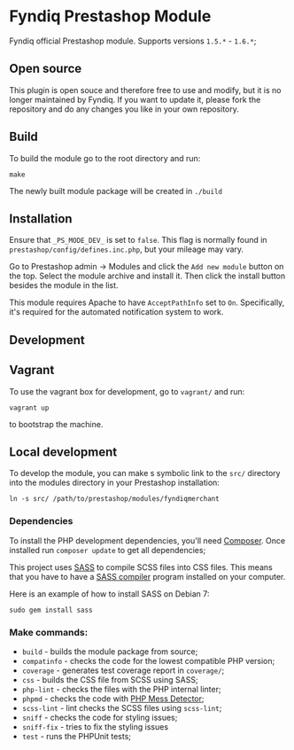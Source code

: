 # Fyndiq Prestashop Module

Fyndiq official Prestashop module. Supports versions `1.5.*` - `1.6.*`;

## Open source
This plugin is open souce and therefore free to use and modify, but it is no longer maintained by Fyndiq. If you want to update it, please fork the repository and do any changes you like in your own repository. 

## Build

To build the module go to the root directory and run:
```shell
make
```

The newly built module package will be created in `./build`

## Installation

Ensure that `_PS_MODE_DEV_` is set to `false`.
This flag is normally found in `prestashop/config/defines.inc.php`, but your mileage may vary.

Go to Prestashop admin -> Modules and click the `Add new module` button on the top. Select the module archive and install it. Then click the install button besides the module in the list.

This module requires Apache to have `AcceptPathInfo` set to `On`.
Specifically, it's required for the automated notification system to work.

## Development

## Vagrant
To use the vagrant box for development, go to `vagrant/` and run:

```shell
vagrant up
```

to bootstrap the machine.

## Local development

To develop the module, you can make s symbolic link to the `src/` directory into the modules directory in your Prestashop installation:

```shell
ln -s src/ /path/to/prestashop/modules/fyndiqmerchant
```

### Dependencies
To install the PHP development dependencies, you'll need [Composer](https://getcomposer.org/). Once installed run `composer update` to get all dependencies;

This project uses [SASS](http://sass-lang.com/) to compile SCSS files into CSS files.
This means that you have to have a [SASS compiler](http://sass-lang.com/install) program installed on your computer.

Here is an example of how to install SASS on Debian 7:

```shell
sudo gem install sass
```

### Make commands:

* `build` - builds the module package from source;
* `compatinfo` - checks the code for the lowest compatible PHP version;
* `coverage` - generates test coverage report in `coverage/`;
* `css` - builds the CSS file from SCSS using SASS;
* `php-lint` - checks the files with the PHP internal linter;
* `phpmd` - checks the code with [PHP Mess Detector](http://phpmd.org/);
* `scss-lint` - lint checks the SCSS files using `scss-lint`;
* `sniff` - checks the code for styling issues;
* `sniff-fix` - tries to fix the styling issues
* `test` - runs the PHPUnit tests;
